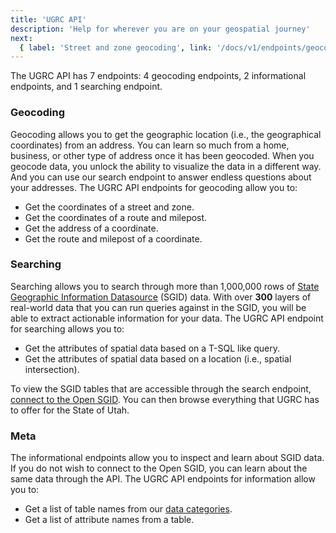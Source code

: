 ```yaml
---
title: 'UGRC API'
description: 'Help for wherever you are on your geospatial journey'
next:
  { label: 'Street and zone geocoding', link: '/docs/v1/endpoints/geocoding' }
---
```


The UGRC API has 7 endpoints: 4 geocoding endpoints, 2 informational endpoints, and 1 searching endpoint.

### Geocoding

Geocoding allows you to get the geographic location (i.e., the geographical coordinates) from an address. You can learn so much from a home, business, or other type of address once it has been geocoded. When you geocode data, you unlock the ability to visualize the data in a different way. And you can use our search endpoint to answer endless questions about your addresses. The UGRC API endpoints for geocoding allow you to:

- Get the coordinates of a street and zone.
- Get the coordinates of a route and milepost.
- Get the address of a coordinate.
- Get the route and milepost of a coordinate.

### Searching

Searching allows you to search through more than 1,000,000 rows of [State Geographic Information Datasource](https://gis.utah.gov/documentation/sgid/) (SGID) data. With over **300** layers of real-world data that you can run queries against in the SGID, you will be able to extract actionable information for your data. The UGRC API endpoint for searching allows you to:

- Get the attributes of spatial data based on a T-SQL like query.
- Get the attributes of spatial data based on a location (i.e., spatial intersection).

To view the SGID tables that are accessible through the search endpoint, [connect to the Open SGID](https://gis.utah.gov/documentation/sgid/open-sgid/). You can then browse everything that UGRC has to offer for the State of Utah.

### Meta

The informational endpoints allow you to inspect and learn about SGID data. If you do not wish to connect to the Open SGID, you can learn about the same data through the API. The UGRC API endpoints for information allow you to:

- Get a list of table names from our [data categories](https://gis.utah.gov/products/sgid/categories/).
- Get a list of attribute names from a table.
